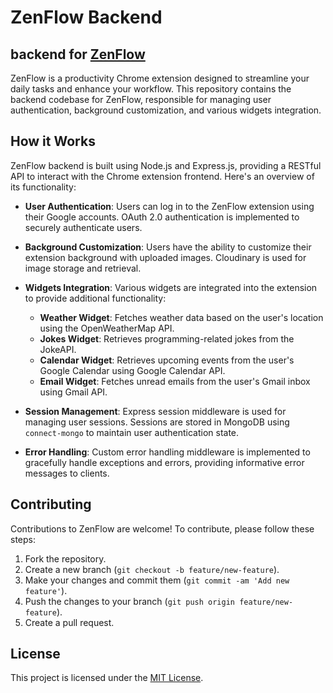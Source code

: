 # ZenFlow Backend
## backend for [ZenFlow](https://github.com/soham0w0sarkar/ZenFlow)

ZenFlow is a productivity Chrome extension designed to streamline your daily tasks and enhance your workflow. This repository contains the backend codebase for ZenFlow, responsible for managing user authentication, background customization, and various widgets integration.

## How it Works

ZenFlow backend is built using Node.js and Express.js, providing a RESTful API to interact with the Chrome extension frontend. Here's an overview of its functionality:

- **User Authentication**: Users can log in to the ZenFlow extension using their Google accounts. OAuth 2.0 authentication is implemented to securely authenticate users.

- **Background Customization**: Users have the ability to customize their extension background with uploaded images. Cloudinary is used for image storage and retrieval.

- **Widgets Integration**: Various widgets are integrated into the extension to provide additional functionality:
  - **Weather Widget**: Fetches weather data based on the user's location using the OpenWeatherMap API.
  - **Jokes Widget**: Retrieves programming-related jokes from the JokeAPI.
  - **Calendar Widget**: Retrieves upcoming events from the user's Google Calendar using Google Calendar API.
  - **Email Widget**: Fetches unread emails from the user's Gmail inbox using Gmail API.

- **Session Management**: Express session middleware is used for managing user sessions. Sessions are stored in MongoDB using `connect-mongo` to maintain user authentication state.

- **Error Handling**: Custom error handling middleware is implemented to gracefully handle exceptions and errors, providing informative error messages to clients.


## Contributing

Contributions to ZenFlow are welcome! To contribute, please follow these steps:

1. Fork the repository.
2. Create a new branch (`git checkout -b feature/new-feature`).
3. Make your changes and commit them (`git commit -am 'Add new feature'`).
4. Push the changes to your branch (`git push origin feature/new-feature`).
5. Create a pull request.

## License

This project is licensed under the [MIT License](./LICENSE).


